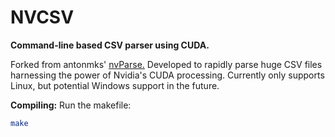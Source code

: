 # NVCSV
**Command-line based CSV parser using CUDA.**

Forked from antonmks' [nvParse.](https://github.com/antonmks/nvParse) Developed to rapidly parse huge CSV files
harnessing the power of Nvidia's CUDA processing. Currently only supports Linux, but potential Windows support in the future.

**Compiling:** Run the makefile:
```bash
make
```
